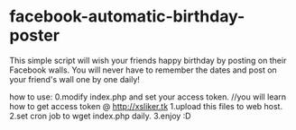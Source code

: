 # facebook-automatic-birthday-poster
This simple script will wish your friends happy birthday by posting on their Facebook walls. You will never have to remember the dates and post on your friend's wall one by one daily!

how to use:
  0.modify index.php and set your access token. //you will learn how to get access token @ http://xsliker.tk
  1.upload this files to web host.
  2.set cron job to wget index.php daily.
  3.enjoy :D
